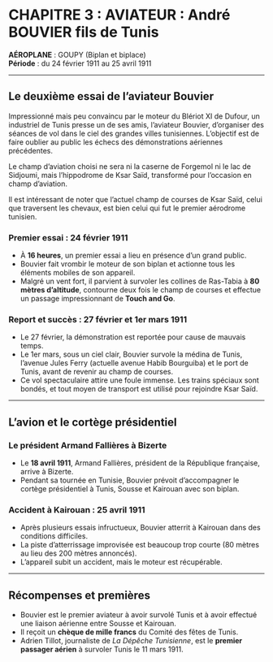 # CHAPITRE 3 :  AVIATEUR : André BOUVIER fils de Tunis  
**AÉROPLANE** : GOUPY (Biplan et biplace)  
**Période** : du 24 février 1911 au 25 avril 1911  

---

## Le deuxième essai de l’aviateur Bouvier  

Impressionné mais peu convaincu par le moteur du Blériot XI de Dufour, un industriel de Tunis presse un de ses amis, l’aviateur Bouvier, d’organiser des séances de vol dans le ciel des grandes villes tunisiennes. L’objectif est de faire oublier au public les échecs des démonstrations aériennes précédentes.  

Le champ d’aviation choisi ne sera ni la caserne de Forgemol ni le lac de Sidjoumi, mais l’hippodrome de Ksar Saïd, transformé pour l’occasion en champ d’aviation.  

Il est intéressant de noter que l’actuel champ de courses de Ksar Saïd, celui que traversent les chevaux, est bien celui qui fut le premier aérodrome tunisien.  

### Premier essai : 24 février 1911  
- À **16 heures**, un premier essai a lieu en présence d’un grand public.  
- Bouvier fait vrombir le moteur de son biplan et actionne tous les éléments mobiles de son appareil.  
- Malgré un vent fort, il parvient à survoler les collines de Ras-Tabia à **80 mètres d’altitude**, contourne deux fois le champ de courses et effectue un passage impressionnant de **Touch and Go**.  

### Report et succès : 27 février et 1er mars 1911  
- Le 27 février, la démonstration est reportée pour cause de mauvais temps.  
- Le 1er mars, sous un ciel clair, Bouvier survole la médina de Tunis, l’avenue Jules Ferry (actuelle avenue Habib Bourguiba) et le port de Tunis, avant de revenir au champ de courses.  
- Ce vol spectaculaire attire une foule immense. Les trains spéciaux sont bondés, et tout moyen de transport est utilisé pour rejoindre Ksar Saïd.  

---

## L’avion et le cortège présidentiel  

### Le président Armand Fallières à Bizerte  
- Le **18 avril 1911**, Armand Fallières, président de la République française, arrive à Bizerte.  
- Pendant sa tournée en Tunisie, Bouvier prévoit d’accompagner le cortège présidentiel à Tunis, Sousse et Kairouan avec son biplan.  

### Accident à Kairouan : 25 avril 1911  
- Après plusieurs essais infructueux, Bouvier atterrit à Kairouan dans des conditions difficiles.  
- La piste d’atterrissage improvisée est beaucoup trop courte (80 mètres au lieu des 200 mètres annoncés).  
- L’appareil subit un accident, mais le moteur est récupérable.  

---

## Récompenses et premières  

- Bouvier est le premier aviateur à avoir survolé Tunis et à avoir effectué une liaison aérienne entre Sousse et Kairouan.  
- Il reçoit un **chèque de mille francs** du Comité des fêtes de Tunis.  
- Adrien Tillot, journaliste de _La Dépêche Tunisienne_, est le **premier passager aérien** à survoler Tunis le 11 mars 1911.
